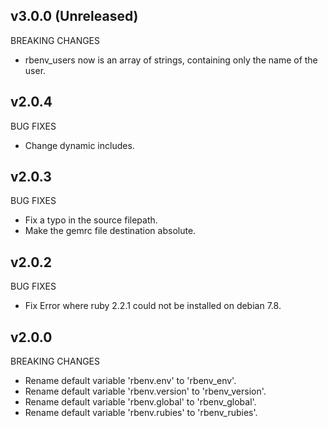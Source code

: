 ## v3.0.0 (Unreleased)

BREAKING CHANGES

- rbenv_users now is an array of strings, containing only the name of the user.

## v2.0.4

BUG FIXES

- Change dynamic includes.

## v2.0.3

BUG FIXES

- Fix a typo in the source filepath.
- Make the gemrc file destination absolute.

## v2.0.2

BUG FIXES

- Fix Error where ruby 2.2.1 could not be installed on debian 7.8.

## v2.0.0

BREAKING CHANGES

- Rename default variable 'rbenv.env' to 'rbenv_env'.
- Rename default variable 'rbenv.version' to 'rbenv_version'.
- Rename default variable 'rbenv.global' to 'rbenv_global'.
- Rename default variable 'rbenv.rubies' to 'rbenv_rubies'.
